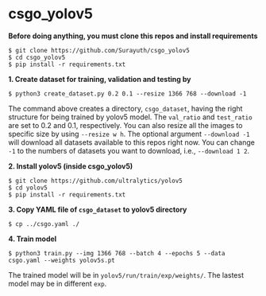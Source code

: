 # csgo_yolov5
**Before doing anything, you must clone this repos and install requirements**
```
$ git clone https://github.com/Surayuth/csgo_yolov5
$ cd csgo_yolov5
$ pip install -r requirements.txt
```
**1. Create dataset for training, validation and testing by**
```
$ python3 create_dataset.py 0.2 0.1 --resize 1366 768 --download -1
```
The command above creates a directory, `csgo_dataset`, having the right structure for being trained by yolov5 model. The `val_ratio` and `test_ratio` are set to 0.2 and 0.1, respectively. You can also resize all the images to specific size by using `--resize w h`. The optional argument `--download -1` will download all datasets
available to this repos right now. You can change `-1` to the numbers of datasets you want to download, i.e., `--download 1 2`.

**2. Install yolov5 (inside csgo_yolov5)**
```
$ git clone https://github.com/ultralytics/yolov5 
$ cd yolov5
$ pip install -r requirements.txt  
```
**3. Copy YAML file of `csgo_dataset` to yolov5 directory**
```
$ cp ../csgo.yaml ./
```
**4. Train model**
```
$ python3 train.py --img 1366 768 --batch 4 --epochs 5 --data csgo.yaml --weights yolov5s.pt
```
The trained model will be in `yolov5/run/train/exp/weights/`. The lastest model may be in different `exp`.
